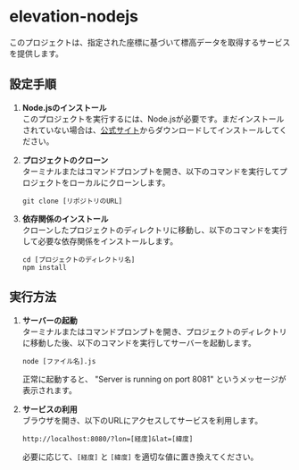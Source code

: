 # elevation-nodejs
このプロジェクトは、指定された座標に基づいて標高データを取得するサービスを提供します。

## 設定手順

1. **Node.jsのインストール**  
   このプロジェクトを実行するには、Node.jsが必要です。まだインストールされていない場合は、[公式サイト](https://nodejs.org/)からダウンロードしてインストールしてください。

2. **プロジェクトのクローン**  
   ターミナルまたはコマンドプロンプトを開き、以下のコマンドを実行してプロジェクトをローカルにクローンします。
   ```
   git clone [リポジトリのURL]
   ```

3. **依存関係のインストール**  
   クローンしたプロジェクトのディレクトリに移動し、以下のコマンドを実行して必要な依存関係をインストールします。
   ```
   cd [プロジェクトのディレクトリ名]
   npm install
   ```

## 実行方法

1. **サーバーの起動**  
   ターミナルまたはコマンドプロンプトを開き、プロジェクトのディレクトリに移動した後、以下のコマンドを実行してサーバーを起動します。
   ```
   node [ファイル名].js
   ```
   正常に起動すると、 "Server is running on port 8081" というメッセージが表示されます。

2. **サービスの利用**  
   ブラウザを開き、以下のURLにアクセスしてサービスを利用します。
   ```
   http://localhost:8080/?lon=[経度]&lat=[緯度]
   ```
   必要に応じて、`[経度]` と `[緯度]` を適切な値に置き換えてください。
